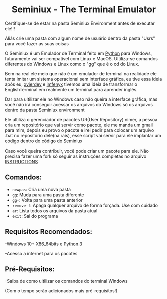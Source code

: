 <h1 align="center">Seminiux - The Terminal Emulator</h1>

Certifique-se de estar na pasta Seminiux Environment antes de executar ele!!!

Aliás crie uma pasta com algum nome de usuário dentro da pasta "Usrs" para você fazer as suas coisas

O Seminiux é um Emulador de Terminal feito em [Python](https://www.python.org/) para Windows, futuramente vai ser compatível com Linux e MacOS. Ultiliza-se comandos diferentes do Windows e Linux como o "gg" que é o cd do Linux.

Bem na real ele meio que não é um emulador de terminal na realidade ele tenta imitar um sistema operacional sem interface gráfica, eu tive essa ideia após eu, [xvierdev](https://github.com/xvierdev/) e [imfenyx](https://github.com/imfenyx) tivemos uma ideia de transformar o EnglishTerminal em realmente um terminal para aprender inglês.

Dar para ultilizar ele no Windows caso não queira a interface gráfica, mas você não irá conseguir acessar os arquivos do Windows só os arquivos dentro da pasta Seminiux environment

Ele ultiliza o gerenciador de pacotes UR(User Repository) nimer, a pessoa cria um repositório que vai servir como pacote, ele me manda um gmail para mim, depois eu provo o pacote e irei pedir para colocar um arquivo .bat no repositório dele(na raís), esse script vai servir para ele implantar um código dentro do código do Seminiux

Caso você queira contribuir, você pode criar um pacote para ele. Não precisa fazer uma fork só seguir as instruções completas no arquivo [INSTRUCTIONS](https://github.com/Cubo3D/Seminiux/blob/main/INSTRUCTIONS)

## Comandos:
* `newpas`:  Cria uma nova pasta
* `gg`: Muda para uma pasta diferente
* `gg-`: Volta para uma pasta anterior
* `remove-f`: Apaga qualquer arquivo de forma forçada. Use com cuidado
* `ar`: Lista todos os arquivos da pasta atual
* `exit`: Sai do programa

## Requisitos Recomendados:

-Windows 10+ X86_64bits e [Python 3](https://www.python.org/downloads/)

-Acesso a internet para os pacotes

## Pré-Requisitos:

-Saiba de como ultilizar os comandos do terminal Windows

(Com o tempo serão adicionados mais pré-requisitos!)

